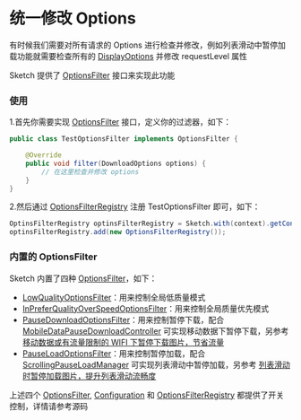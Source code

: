 # 统一修改 Options

有时候我们需要对所有请求的 Options 进行检查并修改，例如列表滑动中暂停加载功能就需要检查所有的 [DisplayOptions] 并修改 requestLevel 属性

Sketch 提供了 [OptionsFilter] 接口来实现此功能

### 使用

1.首先你需要实现 [OptionsFilter] 接口，定义你的过滤器，如下：

```java
public class TestOptionsFilter implements OptionsFilter {

    @Override
    public void filter(DownloadOptions options) {
        // 在这里检查并修改 options
    }
}
```

2.然后通过 [OptionsFilterRegistry] 注册 TestOptionsFilter 即可，如下：

```java
OptinsFilterRegistry optinsFilterRegistry = Sketch.with(context).getConfiguration().getOptinsFilterRegistry();
optinsFilterRegistry.add(new OptionsFilterRegistry());
```

### 内置的 OptionsFilter

Sketch 内置了四种 [OptionsFilter]，如下：
* [LowQualityOptionsFilter]：用来控制全局低质量模式
* [InPreferQualityOverSpeedOptionsFilter]：用来控制全局质量优先模式
* [PauseDownloadOptionsFilter]：用来控制暂停下载，配合 [MobileDataPauseDownloadController] 可实现移动数据下暂停下载，另参考 [移动数据或有流量限制的 WIFI 下暂停下载图片，节省流量][pause_download]
* [PauseLoadOptionsFilter]：用来控制暂停加载，配合 [ScrollingPauseLoadManager] 可实现列表滑动中暂停加载，另参考 [列表滑动时暂停加载图片，提升列表滑动流畅度][pause_load]

上述四个 [OptionsFilter], [Configuration] 和 [OptionsFilterRegistry] 都提供了开关控制，详情请参考源码

[OptionsFilter]: ../../sketch/src/main/java/me/xiaopan/sketch/optionsfilter/OptionsFilter.java
[OptionsFilterRegistry]: ../../sketch/src/main/java/me/xiaopan/sketch/optionsfilter/OptionsFilterRegistry.java
[LowQualityOptionsFilter]: ../../sketch/src/main/java/me/xiaopan/sketch/optionsfilter/LowQualityOptionsFilter.java
[InPreferQualityOverSpeedOptionsFilter]: ../../sketch/src/main/java/me/xiaopan/sketch/optionsfilter/InPreferQualityOverSpeedOptionsFilter.java
[PauseDownloadOptionsFilter]: ../../sketch/src/main/java/me/xiaopan/sketch/optionsfilter/PauseDownloadOptionsFilter.java
[PauseLoadOptionsFilter]: ../../sketch/src/main/java/me/xiaopan/sketch/optionsfilter/PauseLoadOptionsFilter.java
[MobileDataPauseDownloadController]: ../../sketch/src/main/java/me/xiaopan/sketch/optionsfilter/MobileDataPauseDownloadController.java
[ScrollingPauseLoadManager]: ../../sample/src/main/java/me/xiaopan/sketchsample/util/ScrollingPauseLoadManager.java
[pause_download]: pause_download.md
[pause_load]: pause_load.md
[Configuration]: ../../sketch/src/main/java/me/xiaopan/sketch/Configuration.java
[DisplayOptions]: ../../sketch/src/main/java/me/xiaopan/sketch/request/DisplayOptions.java
